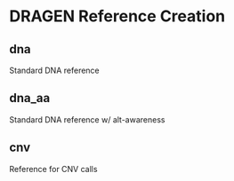 # DRAGEN Reference Creation

## dna
Standard DNA reference

## dna_aa
Standard DNA reference w/ alt-awareness
 
## cnv
Reference for CNV calls
